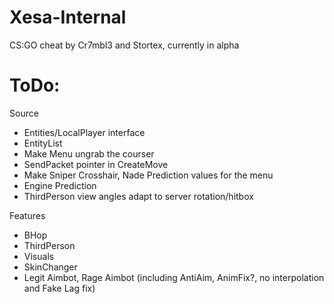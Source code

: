# Xesa-Internal
CS:GO cheat by Cr7mbl3 and Stortex, currently in alpha

# ToDo:

Source
- Entities/LocalPlayer interface
- EntityList
- Make Menu ungrab the courser
- SendPacket pointer in CreateMove
- Make Sniper Crosshair, Nade Prediction values for the menu
- Engine Prediction
- ThirdPerson view angles adapt to server rotation/hitbox

Features
- BHop 
- ThirdPerson
- Visuals
- SkinChanger
- Legit Aimbot, Rage Aimbot (including AntiAim, AnimFix?, no interpolation and Fake Lag fix)
